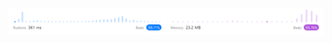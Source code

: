 ![Results of Contains Duplicate.](https://github.com/ccbrantley/LeetCode/blob/main/217-ContainsDuplicate/image.png)
